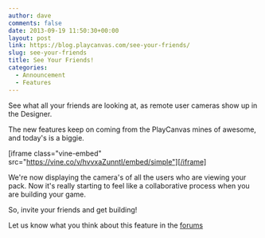 ```yaml
---
author: dave
comments: false
date: 2013-09-19 11:50:30+00:00
layout: post
link: https://blog.playcanvas.com/see-your-friends/
slug: see-your-friends
title: See Your Friends!
categories:
  - Announcement
  - Features
---
```


See what all your friends are looking at, as remote user cameras show up in the Designer.

The new features keep on coming from the PlayCanvas mines of awesome, and today's is a biggie.

[iframe class="vine-embed" src="https://vine.co/v/hvvxaZunntI/embed/simple"][/iframe]

We're now displaying the camera's of all the users who are viewing your pack. Now it's really starting to feel like a collaborative process when you are building your game.

So, invite your friends and get building!

Let us know what you think about this feature in the [forums](https://forum.playcanvas.com/t/see-your-friends/95)
